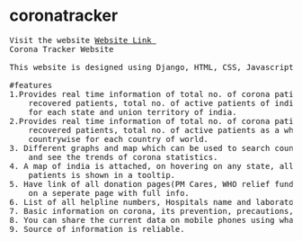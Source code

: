 # coronatracker
<pre>
Visit the website <a href="https://trackcoronavirus.pythonanywhere.com/">Website Link </a>
Corona Tracker Website

This website is designed using Django, HTML, CSS, Javascript and Python

#features
1.Provides real time information of total no. of corona patients , total no. of
    recovered patients, total no. of active patients of india, and also statewise
    for each state and union territory of india.
2.Provides real time information of total no. of corona patients , total no. of
    recovered patients, total no. of active patients as a whole of world, and also
    countrywise for each country of world.
3. Different graphs and map which can be used to search country to see cases there
    and see the trends of corona statistics.   
4. A map of india is attached, on hovering on any state, all the information of
    patients is shown in a tooltip.
5. Have link of all donation pages(PM Cares, WHO relief fund,Akshay Patra, Help age India)
    on a seperate page with full info.
6. List of all helpline numbers, Hospitals name and laboratories name in each state.
7. Basic information on corona, its prevention, precautions, etc
8. You can share the current data on mobile phones using whatsapp.
9. Source of information is reliable.
</pre>
